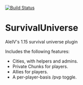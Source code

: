 [![Build Status](http://207.246.114.245:8080/buildStatus/icon?job=Survival-Universe)](http://207.246.114.245:8080/job/Survival-Universe/lastStableBuild/me.infinityz$survival-universe/)
# SurvivalUniverse
AleIV's 1.15 survival universe plugin

Includes the following features:

- Cities, with helpers and admins.
- Private Chunks for players.
- Allies for players.
- A per-player-basis /pvp toggle.
